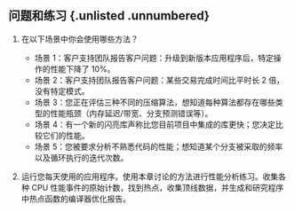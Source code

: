 ## 问题和练习 {.unlisted .unnumbered}

1. 在以下场景中你会使用哪些方法？
    - 场景 1：客户支持团队报告客户问题：升级到新版本应用程序后，特定操作的性能下降了 10%。
    - 场景 2：客户支持团队报告客户问题：某些交易完成时间比平时长 2 倍，没有特定模式。
    - 场景 3：您正在评估三种不同的压缩算法，想知道每种算法都存在哪些类型的性能瓶颈（内存延迟/带宽、分支预测错误等）。
    - 场景 4：有一个新的闪亮库声称比您目前项目中集成的库更快；您决定比较它们的性能。
    - 场景 5：您被要求分析不熟悉代码的性能；想知道某个分支被采取的频率以及循环执行的迭代次数。

2. 运行您每天使用的应用程序。使用本章讨论的方法进行性能分析练习。收集各种 CPU 性能事件的原始计数，找到热点，收集顶线数据，并生成和研究程序中热点函数的编译器优化报告。

